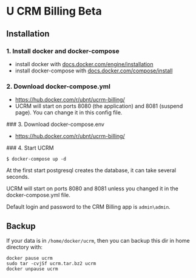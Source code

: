# U CRM Billing Beta

## Installation

### 1. Install docker and docker-compose

- install docker with [docs.docker.com/engine/installation](https://docs.docker.com/engine/installation/)
- install docker-compose with [docs.docker.com/compose/install](https://docs.docker.com/compose/install/)

### 2. Download docker-compose.yml
- https://hub.docker.com/r/ubnt/ucrm-billing/
- UCRM will start on ports 8080 (the application) and 8081 (suspend page). You can change it in this config file.

### 3. Download docker-compose.env
- https://hub.docker.com/r/ubnt/ucrm-billing/

### 4. Start UCRM

```
$ docker-compose up -d
```

At the first start postgresql creates the database, it can take several seconds.

UCRM will start on ports 8080 and 8081 unless you changed it in the docker-compose.yml file.

Default login and password to the CRM Billing app is `admin\admin`.


## Backup

If your data is in `/home/docker/ucrm`, then you can backup this dir in home directory with:
```
docker pause ucrm
sudo tar -cvjSf ucrm.tar.bz2 ucrm
docker unpause ucrm
```
